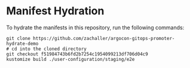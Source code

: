 # Manifest Hydration

To hydrate the manifests in this repository, run the following commands:

```shell
git clone https://github.com/zachaller/argocon-gitops-promoter-hydrate-demo
# cd into the cloned directory
git checkout f51984743b6fd2b7254c1954099213df706d04c9
kustomize build ./user-configuration/staging/e2e
```
